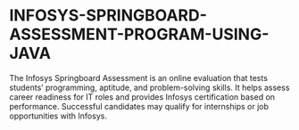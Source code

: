 # INFOSYS-SPRINGBOARD-ASSESSMENT-PROGRAM-USING-JAVA
The Infosys Springboard Assessment is an online evaluation that tests students’ programming, aptitude, and problem-solving skills. It helps assess career readiness for IT roles and provides Infosys certification based on performance. Successful candidates may qualify for internships or job opportunities with Infosys.
